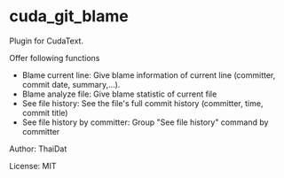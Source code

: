 # cuda_git_blame

Plugin for CudaText.

Offer following functions

- Blame current line: Give blame information of current line (committer, commit date, summary,...).
- Blame analyze file: Give blame statistic of current file
- See file history: See the file's full commit history (committer, time, commit title)
- See file history by committer: Group "See file history" command by committer

Author: ThaiDat

License: MIT
